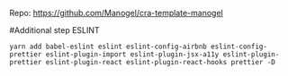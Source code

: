 Repo: https://github.com/Manogel/cra-template-manogel

#Additional step ESLINT

```
yarn add babel-eslint eslint eslint-config-airbnb eslint-config-prettier eslint-plugin-import eslint-plugin-jsx-a11y eslint-plugin-prettier eslint-plugin-react eslint-plugin-react-hooks prettier -D
```
